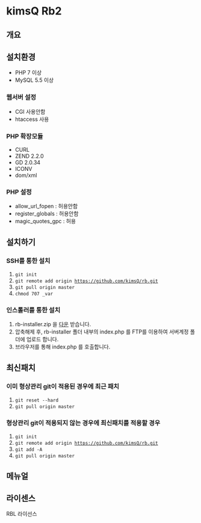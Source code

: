 # kimsQ Rb2

## 개요

## 설치환경

- PHP 7 이상
- MySQL 5.5 이상

### 웹서버 설정
- CGI 사용안함
- htaccess 사용


### PHP 확장모듈
- CURL
- ZEND 2.2.0
- GD 2.0.34
- ICONV
- dom/xml

### PHP 설정
- allow_url_fopen : 허용안함
- register_globals : 허용안함
- magic_quotes_gpc : 허용


## 설치하기

### SSH를 통한 설치
1. <code>git init</code>
1. <code>git remote add origin https://github.com/kimsQ/rb.git</code>
1. <code>git pull origin master</code>
1. <code>chmod 707  _var</code>

### 인스톨러를 통한 설치
1. rb-installer.zip 을 [다운](/kimsQ/rb/archive/installer.zip) 받습니다.
1. 압축해제 후, rb-installer 폴더 내부의 index.php 를 FTP를 이용하여 서버계정 폴더에 업로드 합니다.
1. 브라우저를 통해 index.php 를 호출합니다.

## 최신패치

### 이미 형상관리 git이 적용된 경우에 최근 패치
1. <code>git reset --hard</code>
1. <code>git pull origin master</code>

### 형상관리 git이 적용되지 않는 경우에  최신패치를 적용할 경우
1. <code>git init</code>
1. <code>git remote add origin https://github.com/kimsQ/rb.git</code>
1. <code>git add -A</code>
1. <code>git pull origin master</code>

## 메뉴얼


## 라이센스
RBL 라이선스
